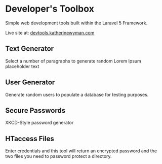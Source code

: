 # Developer's Toolbox

Simple web development tools built within the Laravel 5 Framework.

Live site at: [devtools.katherinewyman.com](http://devtools.katherinewyman.com/)

## Text Generator
Select a number of paragraphs to generate random Lorem Ipsum placeholder text

## User Generator
Generate random users to populate a database for testing purposes.

## Secure Passwords
XKCD-Style password generator

## HTaccess Files
Enter credentials and this tool will return an encrypted password and the two files you need to password protect a directory.
